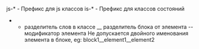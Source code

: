 js-* - Префикс для js классов
is-* - Префикс для классов состояний
- - разделитель слов в классе
__ разделитель блока от элемента
-- модификатор элемента
Не допускается двойного именования элемента в блоке, eg: block1__element1__element2
